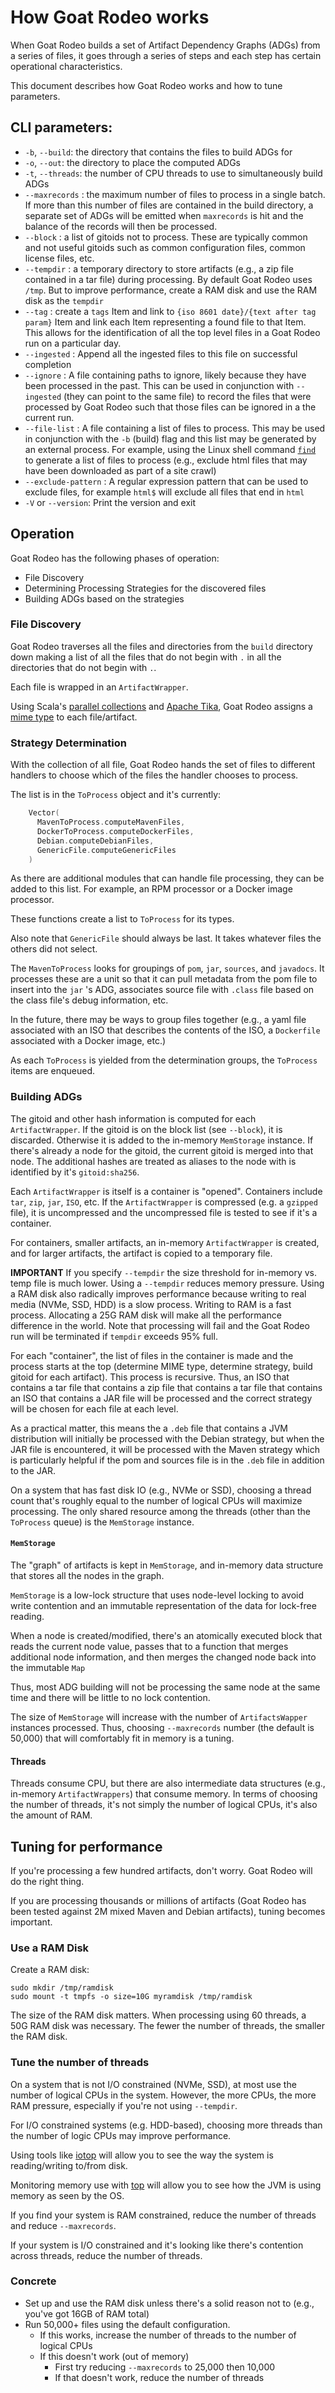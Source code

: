 # How Goat Rodeo works

When Goat Rodeo builds a set of Artifact Dependency Graphs (ADGs) from
a series of files, it goes through a series of steps and each step
has certain operational characteristics.

This document describes how Goat Rodeo works and how to tune parameters.

## CLI parameters:

     
* `-b`, `--build`: the directory that contains the files to build ADGs for
* `-o`, `--out`: the directory to place the computed ADGs
* `-t`, `--threads`: the number of CPU threads to use to simultaneously build ADGs
* `--maxrecords` : the maximum number of files to process in a single batch. If more
   than this number of files are contained in the build directory, a separate set of ADGs
   will be emitted when `maxrecords` is hit and the balance of the records will then be processed.
* `--block` : a list of gitoids not to process. These are typically common and not useful gitoids such as
   common configuration files, common license files, etc.
* `--tempdir` : a temporary directory to store artifacts (e.g., a zip file contained in a tar file) during
  processing. By default Goat Rodeo uses `/tmp`. But to improve performance, create a RAM disk and
  use the RAM disk as the `tempdir`
* `--tag` : create a `tags` Item and link to `{iso 8601 date}/{text after tag param}` Item and link each Item representing a found file
  to that Item. This allows for the identification of all the top level files in a Goat Rodeo run on a particular day.
* `--ingested` : Append all the ingested files to this file on successful completion
* `--ignore` : A file containing paths to ignore, likely because they have been processed in the past. This can be used in conjunction
  with `--ingested` (they can point to the same file) to record the files that were processed by Goat Rodeo such that those files
  can be ignored in a the current run.
* `--file-list` : A file containing a list of files to process. This may be used in conjunction with the `-b` (build) flag and this list may be
   generated by an external process. For example, using the Linux shell command [`find`](https://www.man7.org/linux/man-pages/man1/find.1.html)
   to generate a list of files to process (e.g., exclude html files that may have been downloaded as part of a site crawl)
* `--exclude-pattern` : A regular expression pattern that can be used to exclude files, for example `html$` will exclude all files that end in `html`
* `-V` or `--version`: Print the version and exit

## Operation

Goat Rodeo has the following phases of operation:

* File Discovery
* Determining Processing Strategies for the discovered files
* Building ADGs based on the strategies

### File Discovery

Goat Rodeo traverses all the files and directories from the `build` directory down
making a list of all the files that do not begin with `.` in all the directories that
do not begin with `.`.

Each file is wrapped in an `ArtifactWrapper`.

Using Scala's [parallel collections](https://docs.scala-lang.org/overviews/parallel-collections/overview.html)
and [Apache Tika](https://tika.apache.org/), Goat Rodeo assigns a [mime type](https://en.wikipedia.org/wiki/MIME)
to each file/artifact.

### Strategy Determination

With the collection of all file, Goat Rodeo hands the set of files to different
handlers to choose which of the files the handler chooses to process.

The list is in the `ToProcess` object and it's currently:

```scala
    Vector(
      MavenToProcess.computeMavenFiles,
      DockerToProcess.computeDockerFiles,
      Debian.computeDebianFiles,
      GenericFile.computeGenericFiles
    )
```

As there are additional modules that can handle file processing, they can
be added to this list. For example, an RPM processor or a Docker image processor.

These functions create a list to `ToProcess` for its types.

Also note that `GenericFile` should always be last. It takes whatever files the
others did not select.

The `MavenToProcess` looks for groupings of `pom`, `jar`, `sources`, and `javadocs`. It processes
these are a unit so that it can pull metadata from the pom file to insert into the `jar` 's ADG,
associates source file with `.class` file based on the class file's debug information, etc.

In the future, there may be ways to group files together (e.g., a yaml file associated with an ISO
that describes the contents of the ISO, a `Dockerfile` associated with a Docker image, etc.)

As each `ToProcess` is yielded from the determination groups, the `ToProcess` items are
enqueued.

### Building ADGs

The gitoid and other hash information is computed for each `ArtifactWrapper`. If the gitoid is on
the block list (see `--block`), it is discarded. Otherwise it is added to the in-memory `MemStorage`
instance. If there's already a node for the gitoid, the current gitoid is merged into that node.
The additional hashes are treated as aliases to the node with is identified by it's `gitoid:sha256`.

Each `ArtifactWrapper` is itself is a container is "opened". Containers include `tar`, `zip`, `jar`,
`ISO`, etc. If the `ArtifactWrapper` is compressed (e.g. a `gzipped` file), it is uncompressed and the
uncompressed file is tested to see if it's a container.

For containers, smaller artifacts, an in-memory `ArtifactWrapper` is created, and for larger artifacts,
the artifact is copied to a temporary file.

**IMPORTANT** If you specify `--tempdir` the size threshold for in-memory vs. temp file is much lower. Using
a `--tempdir` reduces memory pressure. Using a RAM disk also radically improves performance because writing
to real media (NVMe, SSD, HDD) is a slow process. Writing to RAM is a fast process. Allocating a 25G RAM
disk will make all the performance difference in the world. Note that processing will fail and the Goat Rodeo
run will be terminated if `tempdir` exceeds 95% full.

For each "container", the list of files in the container is made and the process starts at the top (determine
MIME type, determine strategy, build gitoid for each artifact). This process is recursive. Thus, an ISO that
contains a tar file that contains a zip file that contains a tar file that contains an ISO that contains a JAR
file will be processed and the correct strategy will be chosen for each file at each level.

As a practical matter, this means the a `.deb` file that contains a JVM distribution will initially be processed
with the Debian strategy, but when the JAR file is encountered, it will be processed with the Maven strategy which
is particularly helpful if the pom and sources file is in the `.deb` file in addition to the JAR.

On a system that has fast disk IO (e.g., NVMe or SSD), choosing a thread count that's roughly equal to the number
of logical CPUs will maximize processing. The only shared resource among the threads (other than the `ToProcess`
queue) is the `MemStorage` instance.

#### `MemStorage` 

The "graph" of artifacts is kept in `MemStorage`, and in-memory data structure that stores all the nodes in the graph.

`MemStorage` is a low-lock structure that uses node-level locking to avoid write contention and an immutable
representation of the data for lock-free reading.

When a node is created/modified, there's an atomically executed block that reads the current node value, passes
that to a function that merges additional node information, and then merges the changed node back into the immutable
`Map`

Thus, most ADG building will not be processing the same node at the same time and there will be little to no
lock contention.

The size of `MemStorage` will increase with the number of `ArtifactsWapper` instances processed. Thus,
choosing `--maxrecords` number (the default is 50,000) that will comfortably fit in memory is a tuning.

#### Threads

Threads consume CPU, but there are also intermediate data structures (e.g., in-memory `ArtifactWrappers`) that
consume memory. In terms of choosing the number of threads, it's not simply the number of logical CPUs, it's
also the amount of RAM.

## Tuning for performance

If you're processing a few hundred artifacts, don't worry. Goat Rodeo will do the right thing.

If you are processing thousands or millions of artifacts (Goat Rodeo has been tested against 2M mixed
Maven and Debian artifacts), tuning becomes important.

### Use a RAM Disk

Create a RAM disk:

```shell
sudo mkdir /tmp/ramdisk
sudo mount -t tmpfs -o size=10G myramdisk /tmp/ramdisk
```

The size of the RAM disk matters. When processing using 60 threads, a 50G RAM disk
was necessary. The fewer the number of threads, the smaller the RAM disk.

### Tune the number of threads

On a system that is not I/O constrained (NVMe, SSD), at most use the number of logical CPUs in the system.
However, the more CPUs, the more RAM pressure, especially if you're not using `--tempdir`.

For I/O constrained systems (e.g. HDD-based), choosing more threads than the number of logic CPUs may
improve performance.

Using tools like [iotop](https://www.geeksforgeeks.org/iotop-command-in-linux-with-examples/) will allow you
to see the way the system is reading/writing to/from disk.

Monitoring memory use with [top](https://www.man7.org/linux/man-pages/man1/top.1.html) will allow you to
see how the JVM is using memory as seen by the OS.

If you find your system is RAM constrained, reduce the number of threads and reduce `--maxrecords`.

If your system is I/O constrained and it's looking like there's contention across threads, reduce the
number of threads.

### Concrete

* Set up and use the RAM disk unless there's a solid reason not to (e.g., you've got 16GB of RAM total)
* Run 50,000+ files using the default configuration.
     * If this works, increase the number of threads to the number of logical CPUs
     * If this doesn't work (out of memory)
         * First try reducing `--maxrecords` to 25,000 then 10,000
         * If that doesn't work, reduce the number of threads


